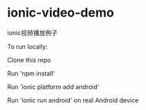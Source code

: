 # ionic-video-demo
ionic视频播放例子


To run locally:

  Clone this repo


  Run 'npm install'

  
  Run 'ionic platform add android'
  
  Run 'ionic run android' on real Android device
